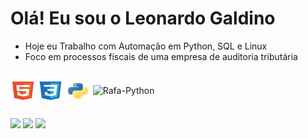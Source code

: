 # Olá! Eu sou o Leonardo Galdino

- Hoje eu Trabalho com Automação em Python, SQL e Linux
- Foco em processos fiscais de uma empresa de auditoria tributária

<div style="display: inline_block"><br>
  <img align="center" alt="Rafa-HTML" height="30" width="40" src="https://raw.githubusercontent.com/devicons/devicon/master/icons/html5/html5-original.svg">
  <img align="center" alt="Rafa-CSS" height="30" width="40" src="https://raw.githubusercontent.com/devicons/devicon/master/icons/css3/css3-original.svg">
  <img align="center" alt="Rafa-Python" height="30" width="40" src="https://raw.githubusercontent.com/devicons/devicon/master/icons/python/python-original.svg">
  <img align="center" alt="Rafa-Python" src="https://i.giphy.com/media/v1.Y2lkPTc5MGI3NjExdmpzNDFzMjlhbjJrdXZzZXN3endkbDZxbHg1NmdldHRhZmFsc2k2dCZlcD12MV9pbnRlcm5hbF9naWZfYnlfaWQmY3Q9Zw/3NpzwnO0KfSIo/giphy.gif">
</div>

##

<div> 
  
  <a href="https://instagram.com/leo.galdinoo" target="_blank"><img src="https://img.shields.io/badge/-Instagram-%23E4405F?style=for-the-badge&logo=instagram&logoColor=white" target="_blank"></a>
  <a href = "mailto:leonardofgaldino1@gmail.com"><img src="https://img.shields.io/badge/-Gmail-%23333?style=for-the-badge&logo=gmail&logoColor=white" target="_blank"></a>
  <a href="https://www.linkedin.com/in/leonardo-galdino-a10765306/" target="_blank"><img src="https://img.shields.io/badge/-LinkedIn-%230077B5?style=for-the-badge&logo=linkedin&logoColor=white" target="_blank"></a> 
  
</div>

